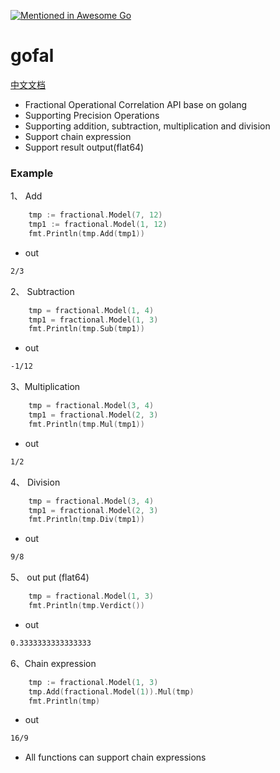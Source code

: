 [![Mentioned in Awesome Go](https://awesome.re/mentioned-badge.svg)](https://github.com/avelino/awesome-go) 

# gofal

[中文文档](README_zh_cn.md)

- Fractional Operational Correlation API base on golang
- Supporting Precision Operations
- Supporting addition, subtraction, multiplication and division
- Support chain expression
- Support result output(flat64)

### Example


1、 Add 

```go
	tmp := fractional.Model(7, 12)
	tmp1 := fractional.Model(1, 12)
	fmt.Println(tmp.Add(tmp1))
```

- out
```sh
2/3
```

2、 Subtraction 

```go
	tmp = fractional.Model(1, 4)
	tmp1 = fractional.Model(1, 3)
	fmt.Println(tmp.Sub(tmp1))
```

- out
```sh
-1/12
```

3、Multiplication

```go
	tmp = fractional.Model(3, 4)
	tmp1 = fractional.Model(2, 3)
	fmt.Println(tmp.Mul(tmp1))
```

- out
```sh
1/2
```

4、 Division

```go
	tmp = fractional.Model(3, 4)
	tmp1 = fractional.Model(2, 3)
	fmt.Println(tmp.Div(tmp1))
```

- out
```sh
9/8
```

5、 out put (flat64) 

```go
    tmp = fractional.Model(1, 3)
	fmt.Println(tmp.Verdict())
```

- out
```sh
0.3333333333333333
```

6、Chain expression

```go
	tmp := fractional.Model(1, 3)
	tmp.Add(fractional.Model(1)).Mul(tmp)
	fmt.Println(tmp)
```

- out
```sh
16/9
```
- All functions can support chain expressions
